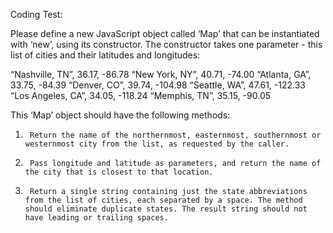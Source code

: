 ﻿Coding Test:
 
Please define a new JavaScript object called ‘Map’ that can be instantiated with ‘new’, using its constructor. The constructor takes one parameter - this list of cities and their latitudes and longitudes:
 
“Nashville, TN”, 36.17, -86.78
“New York, NY”, 40.71, -74.00
“Atlanta, GA”, 33.75, -84.39
“Denver, CO”, 39.74, -104.98
“Seattle, WA”, 47.61, -122.33
“Los Angeles, CA”, 34.05, -118.24
“Memphis, TN”, 35.15, -90.05
 
This ‘Map’ object should have the following methods:
 
1)      Return the name of the northernmost, easternmost, southernmost or westernmost city from the list, as requested by the caller.
 
2)      Pass longitude and latitude as parameters, and return the name of the city that is closest to that location.
 
3)      Return a single string containing just the state abbreviations from the list of cities, each separated by a space. The method should eliminate duplicate states. The result string should not have leading or trailing spaces.
